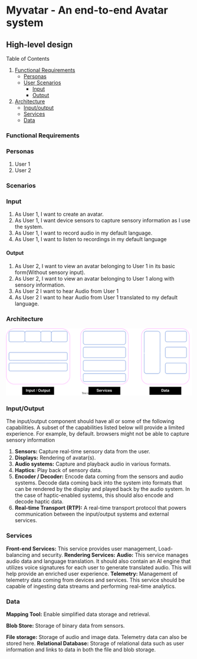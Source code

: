 # Myvatar - An end-to-end Avatar system
## High-level design
Table of Contents
1. [Functional Requirements](#functional-requirements)
    * [Personas](#personas)
    * [User Scenarios](#scenarios)
        * [Input](#input)
        * [Output](#output)
2. [Architecture](#architecture)
    * [Input/output](#input--output)
    * [Services](#services)
    * [Data](#data)

### Functional Requirements
### Personas
1. User 1
2. User 2
### Scenarios

### Input
1. As User 1, I want to create an avatar.
2. As User 1, I want device sensors to capture sensory information as I use the system. 
2. As User 1, I want to record audio in my default language.
4. As User 1, I want to listen to recordings in my default language
#### Output
1. As User 2, I want to view an avatar belonging to User 1 in its basic form(Without sensory input).
2. As User 2, I want to view an avatar belonging to User 1 along with sensory information.
3. As User 2 I want to hear Audio from User 1
4. As User 2 I want to hear Audio from User 1 translated to my default language.

### Architecture
![Alt avatar-system-architecture-diagram](./images/architecture.svg)

### Input/Output
The input/output component should have all or some of the following capabilities. A subset of the capabilities listed below will provide a limited experience. For example, by default. browsers might not be able to capture sensory information
1. **Sensors:** Capture real-time sensory data from the user. 
2. **Displays:** Rendering of avatar(s).
3. **Audio systems:** Capture and playback audio in various formats.
4. **Haptics**: Play back of sensory data.
4. **Encoder / Decoder:** Encode data coming from the sensors and audio systems. Decode data coming back into the system into formats that can be rendered by the display and played back by the audio system. In the case of haptic-enabled systems, this should also encode and decode haptic data. 
5. **Real-time Transport (RTP):** A real-time transport protocol that powers communication between the input/output systems and external services. 

### Services
**Front-end Services:** This service provides user management, Load-balancing and security.
**Rendering Services:** 
**Audio:** This service manages audio data and language translation. It should also contain an AI engine that utilizes voice signatures for each user to generate translated audio. This will help provide an enriched user experience.
**Telemetry:** Management of telemetry data coming from devices and services. This service should be capable of ingesting data streams and performing real-time analytics.

### Data
**Mapping Tool:** Enable simplified data storage and retrieval. 

**Blob Store:** Storage of binary data from sensors.

**File storage:** Storage of audio and image data. Telemetry data can also be stored here. 
**Relational Database:** Storage of relational data such as user information and links to data in both the file and blob storage. 


